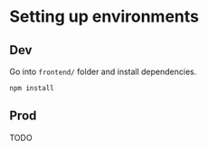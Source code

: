 # Setting up environments

## Dev

Go into `frontend/` folder and install dependencies.

```shell
npm install
```

## Prod

TODO
